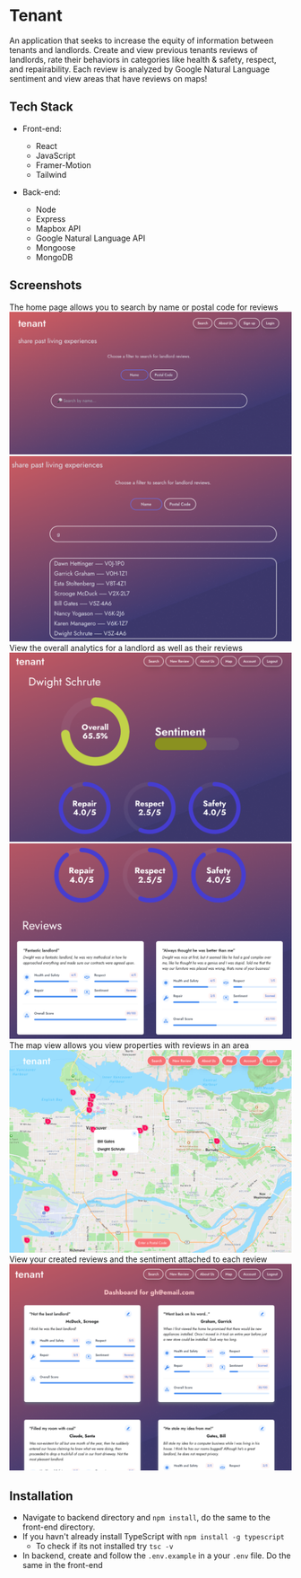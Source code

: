 # Tenant

An application that seeks to increase the equity of information between tenants and landlords. Create and view previous tenants reviews of landlords, rate their behaviors in categories like health & safety, respect, and repairability. Each review is analyzed by Google Natural Language sentiment and view areas that have reviews on maps!

## Tech Stack

- Front-end:
  - React
  - JavaScript
  - Framer-Motion
  - Tailwind

- Back-end:
  - Node
  - Express
  - Mapbox API
  - Google Natural Language API
  - Mongoose
  - MongoDB

## Screenshots

The home page allows you to search by name or postal code for reviews
![homepage](./images/homepage.png)
![search](./images/search.png)
View the overall analytics for a landlord as well as their reviews
![dashboard](./images/landlord-dashboard.png)
![dashboard reviews](./images/landlord-reviews.png)
The map view allows you view properties with reviews in an area
![mapview](./images/map-with-selected.png)
View your created reviews and the sentiment attached to each review
![user's dashboard](./images/user-dashboard.png)

## Installation
- Navigate to backend directory and `npm install`, do the same to the front-end directory.
- If you havn't already install TypeScript with `npm install -g typescript`
  - To check if its not installed try `tsc -v`
- In backend, create and follow the `.env.example` in a your `.env` file. Do the same in the front-end

